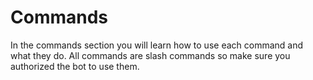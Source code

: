 # Commands
In the commands section you will learn how to use each command and what they do.
All commands are slash commands so make sure you authorized the bot to use them.